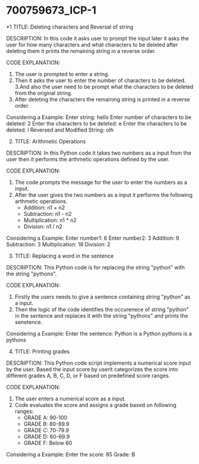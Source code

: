 # 700759673_ICP-1


*1 TITLE: Deleting characters and Reversal of string

DESCRIPTION:
In this code it asks user to prompt the input later it asks the user for how many characters and what characters to be deleted after deleting them it prints the remaining string in a reverse order.

CODE EXPLANATION:
1. The user is prompted to enter a string.
2. Then it asks the user to enter the number of characters to be deleted.
3.And also the user need to be prompt what the characters to be deleted  from the original string.
4. After deleting the characters the remaining string is printed in a reverse order.



Considering a Example:
Enter  string: hello
Enter number of characters to be deleted: 2
Enter the characters to be deleted: e
Enter the characters to be deleted: l
Reversed and Modified String: olh




2) TITLE: Arithmetic Operations

DESCRIPTION:
In this Python code it takes two numbers as a input from the user then it performs the arthmetic operations defined by the user.

CODE EXPLANATION:
1. The code prompts the message for the user to enter the numbers as a input.
2. After the user gives the two numbers as a input it performs the following arthmetic operations.
   - Addition: n1 + n2
   - Subtraction: n1 - n2
   - Multiplication: n1 * n2
   - Division: n1 / n2


Considering a Example:
Enter number1: 6
Enter number2: 3
Addition: 9
Subtraction: 3
Multiplication: 18
Division: 2




3) TITLE: Replacing a word in the sentence

DESCRIPTION:
This Python code is for replacing the string "python" with the string "pythons".


CODE EXPLANATION:
1. Firstly the users needs to give a sentence containing string "python" as a input.
2. Then the logic of the code identifies the occurenece of string "python" in the sentence and replaces it with the string "pythons" and prints the senetence.

Considering a Example:
Enter the sentence: Python is a Python
pythons is a pythons





4) TITLE: Printing grades

DESCRIPTION:
This Python code script implements a numerical score input by the user. Based the input score by userit  categorizes the score into different grades A, B, C, D, or F based on predefined score ranges.

CODE EXPLANATION:
1. The user enters a numerical score as a input.
2. Code evaluates the score and assigns a grade based on following ranges:
   - GRADE A: 90-100
   - GRADE B: 80-89.9
   - GRADE C: 70-79.9
   - GRADE D: 60-69.9
   - GRADE F: Below 60


Considering a Example:
Enter the score: 85
Grade: B

